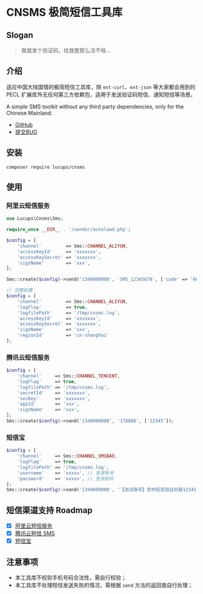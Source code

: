 # CNSMS 极简短信工具库

## Slogan

> 我就发个验证码，给我整那么活干啥...

## 介绍

适应中国大陆国情的极简短信工具库，除 `ext-curl`、`ext-json` 等大家都会用到的 PECL 扩展库外无任何第三方依赖包，适用于发送验证码短信、通知短信等场景。

A simple SMS toolkit without any third party dependencies, only for the Chinese Mainland.

- [GitHub](https://github.com/lucups/cnsms)
- [提交BUG](https://github.com/lucups/cnsms/issues/new)

## 安装

```shell
composer require lucups/cnsms
```

## 使用

### 阿里云短信服务

```php
use Lucups\Cnsms\Sms;

require_once __DIR__ . '/vendor/autoload.php';

$config = [
    'channel'         => Sms::CHANNEL_ALIYUN,
    'accessKeyId'     => 'xxxxxxx',
    'accessKeySecret' => 'xxxxxxx',
    'signName'        => 'xxx',
];

Sms::create($config)->send('1340000000', 'SMS_12345678', ['code' => '666888']);

// 完整配置
$config = [
    'channel'         => Sms::CHANNEL_ALIYUN,
    'logFlag'         => true,
    'logfilePath'     => '/tmp/cnsms.log',
    'accessKeyId'     => 'xxxxxxx',
    'accessKeySecret' => 'xxxxxxx',
    'signName'        => 'xxx',
    'regionId'        => 'cn-shanghai'
];
```

### 腾讯云短信服务

```php
$config = [
    'channel'     => Sms::CHANNEL_TENCENT,
    'logFlag'     => true,
    'logfilePath' => '/tmp/cnsms.log',
    'secretId'    => 'xxxxxxx',
    'secKey'      => 'xxxxxxx',
    'appId'       => 'xxx',
    'signName'    => 'xxx',
];
Sms::create($config)->send('1340000000', '178888', ['12345']);
```

### 短信宝

```php
$config = [
    'channel'     => Sms::CHANNEL_SMSBAO,
    'logFlag'     => true,
    'logfilePath' => '/tmp/cnsms.log',
    'username'    => 'xxxxx', // 登录账号
    'password'    => 'xxxxx', // 登录密码
];
Sms::create($config)->send('1340000000', '【测试账号】您的短信验证码是123456 ，在10分钟内有效。');
```

## 短信渠道支持 Roadmap

- [x] [阿里云短信服务](https://www.aliyun.com/product/sms)
- [x] [腾讯云短信 SMS](https://cloud.tencent.com/product/sms)
- [x] [短信宝](https://www.smsbao.com/)

## 注意事项

- 本工具库不校验手机号码合法性，需自行校验；
- 本工具库不处理短信发送失败的情况，需根据 `send` 方法的返回值自行处理；